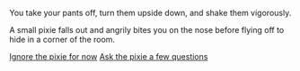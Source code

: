 You take your pants off, turn them upside down, and shake them vigorously.

A small pixie falls out and angrily bites you on the nose before flying off to hide in a corner of the room.

[Ignore the pixie for now](../marshmallow.md)
[Ask the pixie a few questions](../interrogate-pixie/interrogate-pixie.md)